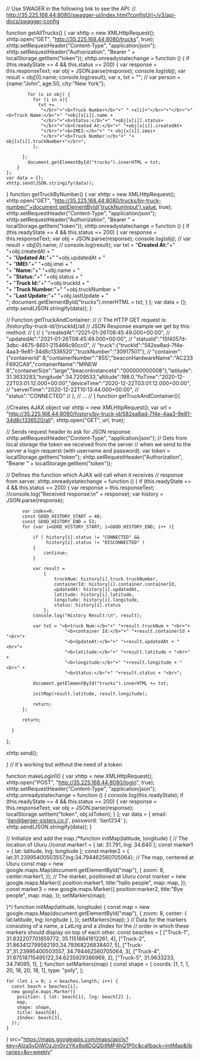 // Use SWAGER in the following link to see the API:
//    http://35.225.168.44:8080/swagger-ui/index.html?configUrl=/v3/api-docs/swagger-config

function getAllTrucks() {
    var xhttp = new XMLHttpRequest();
    xhttp.open("GET", "http://35.225.168.44:8080/trucks", true);
    xhttp.setRequestHeader("Content-Type", "application/json");
    xhttp.setRequestHeader("Authorization", "Bearer " + localStorage.getItem("token"));
    xhttp.onreadystatechange = function () {
        if (this.readyState == 4 && this.status == 200) {
            var response = this.responseText;
            var obj = JSON.parse(response);
            console.log(obj);
            var result = obj[0].name;
            console.log(result);
            var x, txt = "";
            // var person = {name:"John", age:50, city:"New York"};

            for (x in obj) {
              for (i in x){
                txt +=
                 "</br>"+"<b>Truck Number</b>"+" " +x[i]+"</br>"+"</br>"+"<b>Truck Name:</b>"+" "+obj[x[i]].name +
                 "</br>"+"<b>Status:</b>"+" "+obj[x[i]].status+
                 "</br>"+"<b>Created At:</b>"+" "+obj[x[i]].createdAt+
                 "</br>"+"<b>IMEI:</b>"+" "+ obj[x[i]].imei+
                 "</br>"+"<b>Truck Number:</b>"+" "+ obj[x[i]].truckNumber+"</br>";
              };

          };
            document.getElementById("trucks").innerHTML = txt;
        }
    };
    var data = {};
    xhttp.send(JSON.stringify(data));
}
function getTruckByNumber() {
    var xhttp = new XMLHttpRequest();
    xhttp.open("GET", "http://35.225.168.44:8080/trucks/by-truck-number/"+document.getElementById('truckNumInput').value, true);
    xhttp.setRequestHeader("Content-Type", "application/json");
    xhttp.setRequestHeader("Authorization", "Bearer " + localStorage.getItem("token"));
    xhttp.onreadystatechange = function () {
        if (this.readyState == 4 && this.status == 200) {
            var response = this.responseText;
            var obj = JSON.parse(response);
            console.log(obj);
            // var result = obj[0].name;
            // console.log(result);
            var txt = "<b>Created At:</b>"+" "+obj.createdAt + "<br>"+
                      "<b>Updated At:</b>"+" "+obj.updatedAt + "<br>"+
                      "<b>IMEI:</b>"+" "+obj.imei + "<br>"+
                      "<b>Name:</b>"+" "+obj.name + "<br>"+
                      "<b>Status:</b>"+" "+obj.status + "<br>"+
                      "<b>Truck Id:</b>"+" "+obj.truckId + "<br>"+
                      "<b>Truck Number:</b>"+" "+obj.truckNumber + "<br>"+
                      "<b>Last Update:</b>"+" "+obj.lastUpdate + "<br>";
            document.getElementById("trucks").innerHTML = txt;
        }
    };
    var data = {};
    xhttp.send(JSON.stringify(data));
}

// Function getTruckAndContainer:
//
// The HTTP GET request is: /history/by-truck-id/{truckId}/all
// JSON Response example we get by this method:
// [
//   { "createdAt":"2021-01-26T08:45:49.000+00:00",
//     "updatedAt":"2021-01-26T08:45:49.000+00:00",
//     "statusId":"15f4057d-3dbc-4675-8651-215466c90cc0",
//     "truck":{"truckId":"582ea8ad-7f4e-4aa3-9e81-34d8c1336520","truckNumber":"30917501"},
//     "container":{"containerId":8,"containerNumber":"855","beaconHardwareName":"AC233F692CA9","containerName":"MINEW 8","containerSize":"large","beaconInstanceId":"000000000008"},"latitude":31.3633283,"longitude":34.7209533,"altitude":198.0,"fixTime":"2020-12-22T03:01:12.000+00:00","deviceTime":"2020-12-22T03:01:12.000+00:00",
//     "serverTime":"2020-12-22T10:13:44.000+00:00",
//     "status":"CONNECTED"
//   },
//   ...
// ]
function getTruckAndContainer(){
  
  //Creates AJAX object
  var xhttp = new XMLHttpRequest();
  var url = "http://35.225.168.44:8080/history/by-truck-id/582ea8ad-7f4e-4aa3-9e81-34d8c1336520/all";
  xhttp.open("GET", url, true);
  
  // Sends request header to ask for JSON response
  xhttp.setRequestHeader("Content-Type", "application/json");
  // Gets from local storage the token we received from the server
  // when we send to the server a login requerst (with username and password).
  var token = localStorage.getItem("token");
  xhttp.setRequestHeader("Authorization", "Bearer " + localStorage.getItem("token"));
  
  // Defines the function which AJAX will call when it receives
  // response from server.
  xhttp.onreadystatechange = function () {
      if (this.readyState == 4 && this.status == 200) {
          var response = this.responseText;
          //console.log("Received response:\n" + response);
         var history = JSON.parse(response);
         
          var index=0;
          const GOOD_HISTORY_START = 48;
          const GOOD_HISTORY_END = 53;
          for (var i=GOOD_HISTORY_START; i<GOOD_HISTORY_END; i++ ){

              if ( history[i].status != "CONNECTED" &&
                   history[i].status != "DISCONNECTED" )
              {     
                  continue;
              }

              var result = 
                  { 
                      truckNum: history[i].truck.truckNumber,
                      containerId: history[i].container.containerId,
                      updatedAt: history[i].updatedAt,
                      latitude: history[i].latitude,
                      longitude: history[i].longitude,
                      status: history[i].status
                  };
              console.log("History Result:\n", result);

              var txt = "<b>truck Num:</b>"+" "+result.truckNum + "<br>"+
                          "<b>container Id:</b>"+" "+result.containerId + "<br>"+
                          "<b>UpdateAt:</b>"+" "+result.updatedAt + "<br>"+
                          "<b>latitude:</b>"+" "+result.latitude + "<br>" +
                          "<b>longitude:</b>"+" "+result.longitude + "<br>" +
                          "<b>Status:</b>"+" "+result.status + "<br>";
                          
              document.getElementById("trucks").innerHTML += txt;

              initMap(result.latitude, result.longitude);

              return;
          };

          return;
          
      }
  };

  xhttp.send();

}
 // it's working but without the need of a token

function makeLogin1() {
    var xhttp = new XMLHttpRequest();
    xhttp.open("POST", "http://35.225.168.44:8080/login", true);
    xhttp.setRequestHeader("Content-Type", "application/json");
    xhttp.onreadystatechange = function () {
        console.log(this.readyState);
        if (this.readyState == 4 && this.status == 200) {
            var response = this.responseText;
            var obj = JSON.parse(response);
            localStorage.setItem("token", obj.idToken);
        }
    };
    var data = { email: 'ilan@berger-sisters.co.il', password: 'ilan1234' };
    xhttp.send(JSON.stringify(data));
}

// Initialize and add the map
/*function initMap(latitude, longitude) {
  // The location of Uluru
  //const marker1 = { lat: 31.791, lng: 34.640 };
  const marker1 = { lat: latitude, lng: longitude };
  const marker2 = { lat:31.23995400503557,lng:34.794462560705064};
  // The map, centered at Uluru
  const map = new google.maps.Map(document.getElementById("map"), {
    zoom: 8,
    center:marker1,
  });
  // The marker, positioned at Uluru
  const marker = new google.maps.Marker({
    position:marker1,
   title:"hallo people",
   map: map,
 });
 const marker3 = new google.maps.Marker({
    position:marker2,
   title:"Bye people",
   map: map,
 });
  setMarkers(map);
  
}*/
function initMap(latitude, longitude) {
    const map = new google.maps.Map(document.getElementById("map"), {
      zoom: 8,
      center: { lat:latitude, lng:  longitude },
    });
    setMarkers(map);
  }
  // Data for the markers consisting of a name, a LatLng and a zIndex for the
  // order in which these markers should display on top of each other.
  const beaches = [
    ["Truck-1", 31.832207701859772, 35.11518841612261, 4],
    ["Truck-2", 31.863412799582193,34.79368226838407, 5],
    ["Truck-3",31.23995400503557, 34.794462560705064, 3],
    ["Truck-4", 31.67518715495122,34.6235929386969, 2],
    ["Truck-5", 31.9633233,  34.74095, 1],
  ];
  function setMarkers(map) {
    const shape = {
      coords: [1, 1, 1, 20, 18, 20, 18, 1],
      type: "poly",
    };
  
    for (let i = 0; i < beaches.length; i++) {
      const beach = beaches[i];
      new google.maps.Marker({
        position: { lat: beach[1], lng: beach[2] },
        map,
        shape: shape,
        title: beach[0],
        zIndex: beach[3],
      });
    }
  }
src="https://maps.googleapis.com/maps/api/js?key=AIzaSyDiWOzJin0irzYKx8q8DQQSi9MP4hQ1P0c&callback=initMap&libraries=&v=weekly"


